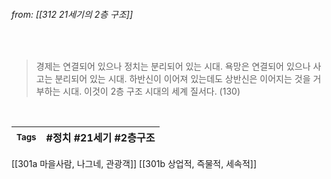 
###### from: [[312 21세기의 2층 구조]]

<br/>

>경제는 연결되어 있으나 정치는 분리되어 있는 시대. 욕망은 연결되어 있으나 사고는 분리되어 있는 시대. 하반신이 이어져 있는데도 상반신은 이어지는 것을 거부하는 시대. 이것이 2층 구조 시대의 세계 질서다. (130)
 

<br/>

| <small> Tags </small> | #정치 #21세기 #2층구조 |
| --- | --- |

[[301a 마을사람, 나그네, 관광객]]
[[301b 상업적, 즉물적, 세속적]]
